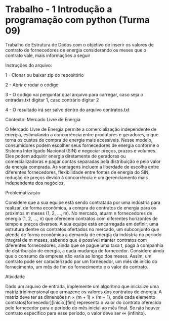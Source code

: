 # Trabalho - 1 Introdução a programação com python (Turma 09)
Trabalho de Estrutura de Dados com o objetivo de inserir os valores de contrato de fornecedores de energia considerando os meses que o contrato vale, mais informações a seguir

Instruções do arquivo:

1 - Clonar ou baixar zip do repositório

2 - Abrir e rodar o código

3 - O código vai perguntar qual arquivo para carregar, caso seja o entradas.txt digitar 1, caso contrário digitar 2

4 - O resultado irá ser salvo dentro do arquivo contratos.txt

Contexto: Mercado Livre de Energia

O Mercado Livre de Energia permite a comercialização independente de energia, estimulando a concorrência entre produtores e geradores, o que torna os custos de compra de energia mais acessíveis. Nesse modelo, consumidores podem escolher seus fornecedores de energia conforme o Sistema Interligado Nacional (SIN) e negociar preços, prazos e volumes. Eles podem adquirir energia diretamente de geradoras ou comercializadoras e pagar contas separadas pela distribuição e pelo valor da energia comprada. As vantagens incluem a liberdade de escolha entre diferentes fornecedores, flexibilidade entre fontes de energia do SIN, redução de preços devido à concorrência e um gerenciamento mais independente dos negócios.

Problematização

Considere que a sua equipe está sendo contratada por uma indústria para realizar, de forma econômica, a compra de contratos de energia para os próximos m meses (1, 2, …, m). No mercado, atuam n fornecedores de energia (1, 2, …, n) que oferecem contratos com diferentes horizontes de tempo e preços diversos. A sua equipe está encarregada em definir, uma estrutura dentre os contratos ofertados no mercado, um subconjunto que atenda de forma econômica a demanda de energia da indústria no período integral de m meses, sabendo que é possível manter contratos com diferentes fornecedores, ainda que se pague uma taxa t, paga à companhia de distribuição de energia, a cada mudança de fornecedor. Considere ainda que o consumo da empresa não varia ao longo dos meses. Assim, um contrato pode ser caracterizado por um fornecedor, um mês de início do fornecimento, um mês de fim do fornecimento e o valor do contrato.

Atividade

Dado um arquivo de entrada, implemente um algoritmo que inicialize uma matriz tridimensional que armazene os valores dos contratos de energia. A matriz deve ter as dimensões n × (m + 1) × (m + 1), onde cada elemento contratos[fornecedor][inicio][fim] representa o valor do contrato oferecido pelo fornecedor para o período do mês inicial ao mês final. Se não houver contrato específico para esse período, o valor deve ser ∞ (infinito).
